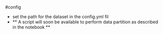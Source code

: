 #config
- set the path for the dataset in the config.yml fil 
- ** A script will soon be available to perform data partition as described in the notebook ** 
